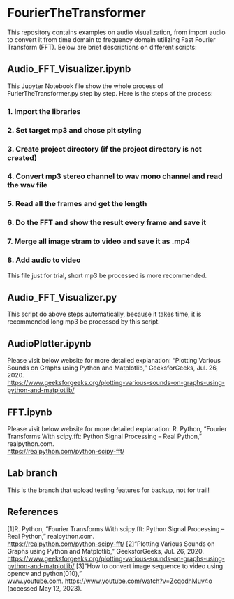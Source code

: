 # FourierTheTransformer
This repository contains examples on audio visualization, from import audio to convert it from time domain to frequency domain utilizing Fast Fourier Transform (FFT). Below are brief descriptions on different scripts:

## Audio_FFT_Visualizer.ipynb
This Jupyter Notebook file show the whole process of FurierTheTransformer.py step by step. Here is the steps of the process:

### 1. Import the libraries
### 2. Set target mp3 and chose plt styling
### 3. Create project directory (if the project directory is not created)
### 4. Convert mp3 stereo channel to wav mono channel and read the wav file
### 5. Read all the frames and get the length
### 6. Do the FFT and show the result every frame and save it
### 7. Merge all image stram to video and save it as .mp4
### 8. Add audio to video

This file just for trial, short mp3 be processed is more recommended.

## Audio_FFT_Visualizer.py
This script do above steps automatically, because it takes time, it is recommended long mp3 be processed by this script.

## AudioPlotter.ipynb
Please visit below website for more detailed explanation:
“Plotting Various Sounds on Graphs using Python and Matplotlib,” GeeksforGeeks, Jul. 26, 2020.
<br>https://www.geeksforgeeks.org/plotting-various-sounds-on-graphs-using-python-and-matplotlib/

## FFT.ipynb
Please visit below website for more detailed explanation:
R. Python, “Fourier Transforms With scipy.fft: Python Signal Processing – Real Python,” realpython.com.
<br>https://realpython.com/python-scipy-fft/

## Lab branch
This is the branch that upload testing features for backup, not for trail!

## References
[1]R. Python, “Fourier Transforms With scipy.fft: Python Signal Processing – Real Python,” realpython.com. 
<br>https://realpython.com/python-scipy-fft/
[2]“Plotting Various Sounds on Graphs using Python and Matplotlib,” GeeksforGeeks, Jul. 26, 2020. 
<br>https://www.geeksforgeeks.org/plotting-various-sounds-on-graphs-using-python-and-matplotlib/
[3]“How to convert image sequence to video using opencv and python(010),” 
<br>www.youtube.com. https://www.youtube.com/watch?v=ZcqodhMuv4o (accessed May 12, 2023).
‌
